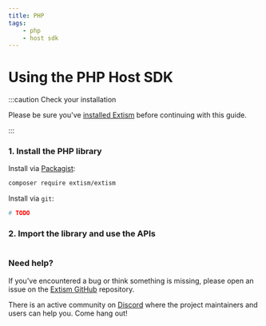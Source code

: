 ```yaml
---
title: PHP
tags:
    - php
    - host sdk
---
```


# Using the PHP Host SDK


:::caution Check your installation

Please be sure you've [installed Extism](/docs/install) before continuing with this guide.

:::

### 1. Install the PHP library

Install via [Packagist](https://packagist.org/):
```sh
composer require extism/extism
```

Install via `git`:
```sh
# TODO
```

### 2. Import the library and use the APIs

```php title=index.php
```


### Need help?

If you've encountered a bug or think something is missing, please open an issue on the [Extism GitHub](https://github.com/extism/extism) repository.

There is an active community on [Discord](https://discord.gg/cx3usBCWnc) where the project maintainers and users can help you. Come hang out!

